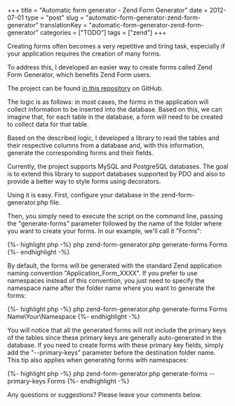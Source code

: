 +++
title = "Automatic form generator - Zend Form Generator"
date = 2012-07-01
type = "post"
slug = "automatic-form-generator-zend-form-generator"
translationKey = "automatic-form-generator-zend-form-generator"
categories = ["TODO"]
tags = ["zend"]
+++

Creating forms often becomes a very repetitive and tiring task, especially if your application requires the creation of many forms.

To address this, I developed an easier way to create forms called Zend Form Generator, which benefits Zend Form users.

The project can be found [in this repository][zend-form-generator] on GitHub.

The logic is as follows: in most cases, the forms in the application will collect information to be inserted into the database. Based on this, we can imagine that, for each table in the database, a form will need to be created to collect data for that table.

Based on the described logic, I developed a library to read the tables and their respective columns from a database and, with this information, generate the corresponding forms and their fields.

Currently, the project supports MySQL and PostgreSQL databases. The goal is to extend this library to support databases supported by PDO and also to provide a better way to style forms using decorators.

Using it is easy. First, configure your database in the zend-form-generator.php file.

Then, you simply need to execute the script on the command line, passing the "generate-forms" parameter followed by the name of the folder where you want to create your forms. In our example, we'll call it "Forms":

{%- highlight php -%}
php zend-form-generator.php generate-forms Forms
{%- endhighlight -%}

By default, the forms will be generated with the standard Zend application naming convention "Application_Form_XXXX". If you prefer to use namespaces instead of this convention, you just need to specify the namespace name after the folder name where you want to generate the forms:

{%- highlight php -%}
php zend-form-generator.php generate-forms Forms Name\Your\Namespace
{%- endhighlight -%}

You will notice that all the generated forms will not include the primary keys of the tables since these primary keys are generally auto-generated in the database. If you need to create forms with these primary key fields, simply add the "--primary-keys" parameter before the destination folder name. This tip also applies when generating forms with namespaces:

{%- highlight php -%}
php zend-form-generator.php generate-forms --primary-keys Forms
{%- endhighlight -%}

Any questions or suggestions? Please leave your comments below.

[zend-form-generator]: https://github.com/ionixjunior/zend-form-generator
